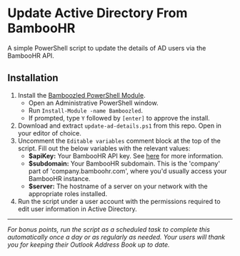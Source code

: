 # Update Active Directory From BambooHR

A simple PowerShell script to update the details of AD users via the BambooHR API.

## Installation

1. Install the [Bamboozled PowerShell Module](https://github.com/simonxciv/Bamboozled).
   - Open an Administrative PowerShell window.
   - Run `Install-Module -name Bamboozled`.
   - If prompted, type `Y` followed by `[enter]` to approve the install.
2. Download and extract `update-ad-details.ps1` from this repo. Open in your editor of choice.
3. Uncomment the `Editable variables` comment block at the top of the script. Fill out the below variables with the relevant values:
   - **$apiKey:** Your BambooHR API key. See [here](https://www.bamboohr.com/api/documentation/) for more information.
   - **$subdomain:** Your BambooHR subdomain. This is the 'company' part of 'company.bamboohr.com', where you'd usually access your BambooHR instance.
   - **$server:** The hostname of a server on your network with the appropriate roles installed.
4. Run the script under a user account with the permissions required to edit user information in Active Directory.

---

*For bonus points, run the script as a scheduled task to complete this automatically once a day or as regularly as needed. Your users will thank you for keeping their Outlook Address Book up to date.*